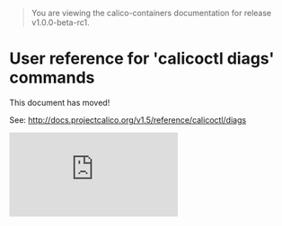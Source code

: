 > You are viewing the calico-containers documentation for release v1.0.0-beta-rc1.

# User reference for 'calicoctl diags' commands

This document has moved!

See: http://docs.projectcalico.org/v1.5/reference/calicoctl/diags

[![Analytics](https://calico-ga-beacon.appspot.com/UA-52125893-3/calico-containers/docs/calicoctl/diags.md?pixel)](https://github.com/igrigorik/ga-beacon)
